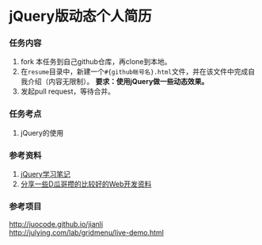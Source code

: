 jQuery版动态个人简历
=============


### 任务内容

1. fork 本任务到自己github仓库，再clone到本地。
2. 在`resume`目录中，新建一个`#{github帐号名}.html`文件，并在该文件中完成自我介绍（内容无限制）。 **要求：使用jQuery做一些动态效果。**
3. 发起pull request，等待合并。
  


### 任务考点

1. jQuery的使用



### 参考资料 ###

1. [jQuery学习笔记](http://www.cnblogs.com/DemoLee/category/337115.html)
2. [分享一些D瓜哥攒的比较好的Web开发资料](http://www.diguage.com/archives/67.html)


### 参考项目

http://juocode.github.io/jianli <br/>
http://julying.com/lab/gridmenu/live-demo.html
